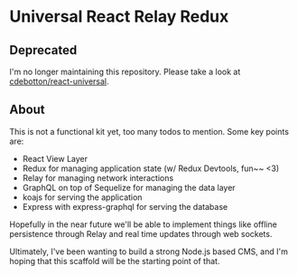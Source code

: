 # Universal React Relay Redux

## Deprecated

I'm no longer maintaining this repository. Please take a look at [cdebotton/react-universal](http://www.github.com/cdebotton/react-universal).

## About

This is not a functional kit yet, too many todos to mention. Some key points are:

- React View Layer
- Redux for managing application state (w/ Redux Devtools, fun~~ <3)
- Relay for managing network interactions
- GraphQL on top of Sequelize for managing the data layer
- koajs for serving the application
- Express with express-graphql for serving the database

Hopefully in the near future we'll be able to implement things like offline persistence through Relay and real time updates through web sockets.

Ultimately, I've been wanting to build a strong Node.js based CMS, and I'm hoping that this scaffold will be the starting point of that.
